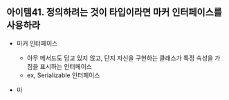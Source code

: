 ## 아이템41. 정의하려는 것이 타입이라면 마커 인터페이스를 사용하라
* 마커 인터페이스
	* 아무 메서드도 담고 있지 않고, 단지 자신을 구현하는 클래스가 특정 속성을 가짐을 표시하는 인터페이스
	* ex, Serializable 인터페이스

* 마
<!--stackedit_data:
eyJoaXN0b3J5IjpbMTk0MDIzOTY1LDczMDk5ODExNl19
-->